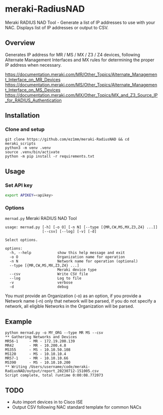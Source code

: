 # meraki-RadiusNAD
Meraki RADIUS NAD Tool - Generate a list of IP addresses to use with your NAC.
Displays list of IP addresses or output to CSV.

## Overview

Generates IP address for MR / MS / MX / Z3 / Z4 devices, following Alternate Management Interfaces and MX rules for determining the proper IP address when necessary.

https://documentation.meraki.com/MR/Other_Topics/Alternate_Management_Interface_on_MR_Devices
https://documentation.meraki.com/MS/Other_Topics/Alternate_Management_Interface_on_MS_Devices
https://documentation.meraki.com/MX/Other_Topics/MX_and_Z3_Source_IP_for_RADIUS_Authentication

## Installation
### Clone and setup
```
git clone https://github.com/ez1mm/meraki-RadiusNAD && cd meraki_scripts
python3 -m venv .venv
source .venv/bin/activate
python -m pip install -r requirements.txt
```

## Usage
### Set API key
```bash
export APIKEY=<apikey>
```

### Options
`mernad.py` Meraki RADIUS NAD Tool
```
usage: mernad.py [-h] [-o O] [-n N] [--type [{MR,CW,MS,MX,Z3,Z4} ...]]
                 [--csv] [--log] [-v] [-d]

Select options.

options:
  -h, --help            show this help message and exit
  -o O                  Organization name for operation
  -n N                  Network name for operation (optional)
  --type [{MR,CW,MS,MX,Z3,Z4} ...]
                        Meraki device type
  --csv                 Write CSV file
  --log                 Log to file
  -v                    verbose
  -d                    debug
```

You must provide an Organization (-o) as an option, if you provide a Network name (-n) only that network will be parsed, if you do not specify a network, all eligible Networks in the Organization will be parsed.

## Example
```
python mernad.py -o MY_ORG --type MR MS --csv
** Gathering Networks and Devices
MR56-1     - MR - 172.19.200.139
MR42       - MR - 10.200.4.8
MS355      - MS - 10.10.50.108
MS120      - MS - 10.10.10.4
MR57-1     - MR - 10.10.10.66
MS390      - MS - 10.10.10.200
** Writing /Users/username/code/meraki-RadiusNAD/output/report_20230712-151005.csv
Script complete, total runtime 0:00:08.772073
```

## TODO
* Auto import devices in to Cisco ISE
* Output CSV following NAC standard template for common NACs
